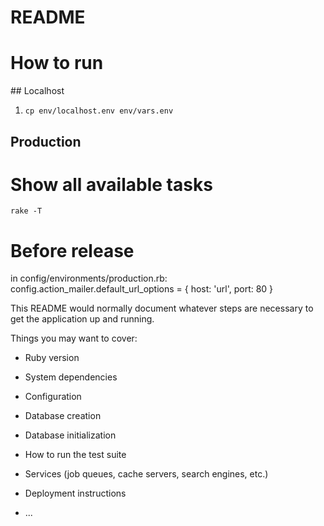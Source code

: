 # README

# How to run
## Localhost
1) ```cp env/localhost.env env/vars.env``` 

## Production

# Show all available tasks
```rake -T```

# Before release
in config/environments/production.rb:
config.action_mailer.default_url_options = { host: 'url', port: 80 }


This README would normally document whatever steps are necessary to get the
application up and running.

Things you may want to cover:

* Ruby version

* System dependencies

* Configuration

* Database creation

* Database initialization

* How to run the test suite

* Services (job queues, cache servers, search engines, etc.)

* Deployment instructions

* ...
